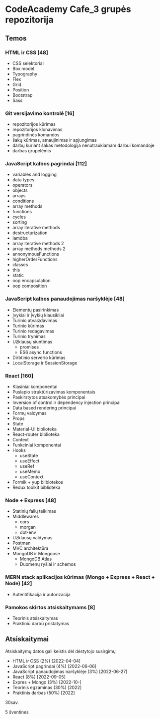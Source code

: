 # CodeAcademy Cafe_3 grupės repozitorija

## Temos

### HTML ir CSS [48]
  * CSS selektoriai
  * Box model
  * Typography
  * Flex
  * Grid
  * Position
  * Bootstrap
  * Sass

### Git versijavimo kontrolė [16]
  * repozitorijos kūrimas
  * repozitorijos klonavimas
  * pagrindinės komandos
  * šakų kūrimas, atnaujinimas ir apjungimas
  * darbų kuriant šakas metodologija nenutraukiamam darbui komandoje
  * darbas grupelėmis

### JavaScript kalbos pagrindai [112]
  * variables and logging
  * data types
  * operators
  * objects
  * arrays
  * conditions
  * array methods
  * functions
  * cycles
  * sorting
  * array iterative methods
  * destructurization
  * lamdba
  * array iterative methods 2
  * array methods methods 2
  * annonymousFunctions
  * higherOrderFunctions
  * classes
  * this
  * static
  * oop encapsulation
  * oop composition

### JavaScript kalbos panaudojimas naršyklėje [48]
  * Elementų pasirinkimas
  * Įvykiai ir Įvykių klausikliai
  * Turinio atvaizdavimas
  * Turinio kūrimas
  * Turinio redagavimas
  * Turinio trynimas
  * Užklausų siuntimas
     * promises
     * ES6 async functions
  * Dirbtinio serverio kūrimas
  * LocalStorage ir SessionStorage


### React [160]
  * Klasiniai komponentai
  * Puslapio struktūrizavimas komponentais
  * Paskirstytos atsakomybės principai
  * Inversion of control ir dependency injection principai
  * Data based rendering principai
  * Formų valdymas
  * Props
  * State
  * Material-UI biblioteka
  * React-router biblioteka
  * Context
  * Funkciniai komponentai
  * Hooks
    * useState
    * useEffect
    * useRef
    * useMemo
    * useContext
  * Formik + yup bilbiotekos
  * Redux toolkit biblioteka

### Node + Express [48]
  * Statinių failų teikimas
  * Middlewares
    * cors
    * morgan
    * dot-env
  * Užklausų valdymas
  * Postman
  * MVC architektūra
  * MongoDB ir Mongoose
    * MongoDB Atlas
    * Duomenų ryšiai ir schemos
  
### MERN stack aplikacijos kūrimas (Mongo + Express + React + Node) [42]
  * Autentifikacija ir autorizacija

### Pamokos skirtos atsiskaitymams [8]
  * Teorinis atsiskaitymas 
  * Praktiniū darbū pristatymas 

## Atsiskaitymai
  Atsiskaitymų datos gali keistis dėl dėstytojo susirgimų

  * HTML ir CSS (2%) [2022-04-04]
  * JavaScript pagrindai (4%) [2022-06-06]
  * JavaScript panaudojimas naršyklėje (3%) [2022-06-27]
  * React (8%) [2022-09-05]
  * Expres + Mongo (3%) [2022-10-]
  * Teorinis egzaminas (30%) [2022]
  * Praktinis darbas (50%) [2022]

30sav.

5 šventinės
